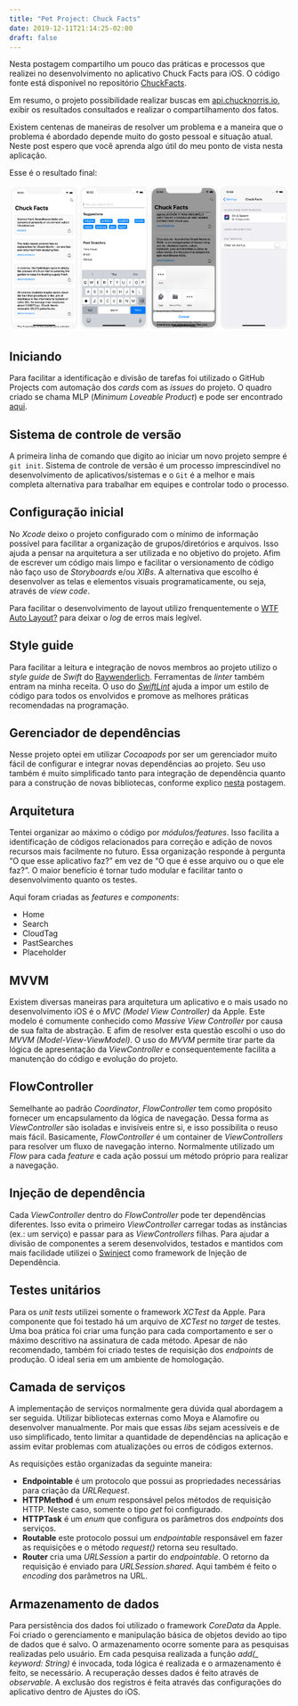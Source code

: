 ```yaml
---
title: "Pet Project: Chuck Facts"
date: 2019-12-11T21:14:25-02:00
draft: false
---
```


Nesta postagem compartilho um pouco das práticas e processos que realizei no desenvolvimento no aplicativo Chuck Facts para iOS. O código fonte está disponível no repositório [ChuckFacts](https://github.com/felipemendes/ChuckFacts).

Em resumo, o projeto possibilidade realizar buscas em [api.chucknorris.io](https://api.chucknorris.io/), exibir os resultados consultados e realizar o compartilhamento dos fatos.

Existem centenas de maneiras de resolver um problema e a maneira que o problema é abordado depende muito do gosto pessoal e situação atual. Neste post espero que você aprenda algo útil do meu ponto de vista nesta aplicação.

Esse é o resultado final:

![Chuck Facts](chuck-facts.png)

## Iniciando

Para facilitar a identificação e divisão de tarefas foi utilizado o GitHub Projects com automação dos *cards* com as *issues* do projeto. O quadro criado se chama MLP (*Minimum Loveable Product*) e pode ser encontrado [aqui](https://github.com/felipemendes/ChuckFacts/projects/1).

## Sistema de controle de versão

A primeira linha de comando que digito ao iniciar um novo projeto sempre é `git init`. Sistema de controle de versão é um processo imprescindível no desenvolvimento de aplicativos/sistemas e o `Git` é a melhor e mais completa alternativa para trabalhar em equipes e controlar todo o processo.

## Configuração inicial

No *Xcode* deixo o projeto configurado com o mínimo de informação possível para facilitar a organização de grupos/diretórios e arquivos. Isso ajuda a pensar na arquitetura a ser utilizada e no objetivo do projeto. Afim de escrever um código mais limpo e facilitar o versionamento de código não faço uso de *Storyboards* e/ou *XIBs*. A alternativa que escolho é desenvolver as telas e elementos visuais programaticamente, ou seja, através de *view code*.

Para facilitar o desenvolvimento de layout utilizo frenquentemente o [WTF Auto Layout?](https://www.wtfautolayout.com/) para deixar o *log* de erros mais legível.

## Style guide

Para facilitar a leitura e integração de novos membros ao projeto utilizo o *style guide* de *Swift* do [Raywenderlich](https://github.com/raywenderlich/swift-style-guide). Ferramentas de *linter* também entram na minha receita. O uso do *[SwiftLint](https://github.com/realm/SwiftLint)* ajuda a impor um estilo de código para todos os envolvidos e promove as melhores práticas recomendadas na programação.

## Gerenciador de dependências

Nesse projeto optei em utilizar *Cocoapods* por ser um gerenciador muito fácil de configurar e integrar novas dependências ao projeto. Seu uso também é muito simplificado tanto para integração de dependência quanto para a construção de novas bibliotecas, conforme explico [nesta](https://felipemendes.netlify.com/bibliotecas-com-cocoapods/bibliotecas-com-cocoapods/) postagem.

## Arquitetura

Tentei organizar ao máximo o código por *módulos/features*. Isso facilita a identificação de códigos relacionados para correção e adição de novos recursos mais facilmente no futuro. Essa organização responde à pergunta “O que esse aplicativo faz?” em vez de “O que é esse arquivo ou o que ele faz?”. O maior benefício é tornar tudo modular e facilitar tanto o desenvolvimento quanto os testes.

Aqui foram criadas as *features* e *components*:
- Home
- Search
- CloudTag
- PastSearches
- Placeholder

## MVVM

Existem diversas maneiras para arquitetura um aplicativo e o mais usado no desenvolvimento iOS é o *MVC (Model View Controller)* da Apple. Este modelo é comumente conhecido como *Massive View Controller* por causa de sua falta de abstração. E afim de resolver esta questão escolhi o uso do *MVVM (Model-View-ViewModel)*. O uso do *MVVM* permite tirar parte da lógica de apresentação da *ViewController* e consequentemente facilita a manutenção do código e evolução do projeto.

## FlowController

Semelhante ao padrão *Coordinator*, *FlowController* tem como propósito fornecer um encapsulamento da lógica de navegação. Dessa forma as *ViewController* são isoladas e invisíveis entre si, e isso possibilita o reuso mais fácil. Basicamente, *FlowController* é um container de *ViewControllers* para resolver um fluxo de navegação interno. Normalmente utilizado um *Flow* para cada *feature* e cada ação possui um método próprio para realizar a navegação.

## Injeção de dependência

Cada *ViewController* dentro do *FlowController* pode ter dependências diferentes. Isso evita o primeiro *ViewController* carregar todas as instâncias (ex.: um serviço) e passar para as *ViewControllers* filhas. Para ajudar a divisão de componentes a serem desenvolvidos, testados e mantidos com mais facilidade utilizei o [Swinject](https://github.com/Swinject/Swinject) como framework de Injeção de Dependência.

## Testes unitários

Para os *unit tests* utilizei somente o framework *XCTest* da Apple. Para componente que foi testado há um arquivo de *XCTest* no *target* de testes. Uma boa prática foi criar uma função para cada comportamento e ser o máximo descritivo na assinatura de cada método. Apesar de não recomendado, também foi criado testes de requisição dos *endpoints* de produção. O ideal seria em um ambiente de homologação.

## Camada de serviços

A implementação de serviços normalmente gera dúvida qual abordagem a ser seguida. Utilizar bibliotecas externas como Moya e Alamofire ou desenvolver manualmente. Por mais que essas *libs* sejam acessíveis e de uso simplificado, tento limitar a quantidade de dependências na aplicação e assim evitar problemas com atualizações ou erros de códigos externos.

As requisições estão organizadas da seguinte maneira:

- **Endpointable** é um protocolo que possui as propriedades necessárias para criação da *URLRequest*.
- **HTTPMethod** é um *enum* responsável pelos métodos de requisição HTTP. Neste caso, somente o tipo *get* foi configurado.
- **HTTPTask** é um *enum* que configura os parâmetros dos *endpoints* dos serviços.
- **Routable** este protocolo possui um *endpointable* responsável em fazer as requisições e o método *request()* retorna seu resultado.
- **Router** cria uma *URLSession* a partir do *endpointable*. O retorno da requisição é enviado para *URLSession.shared*. Aqui também é feito o *encoding* dos parâmetros na URL.

## Armazenamento de dados

Para persistência dos dados foi utilizado o framework *CoreData* da Apple. Foi criado o gerenciamento e manipulação básica de objetos devido ao tipo de dados que é salvo. O armazenamento ocorre somente para as pesquisas realizadas pelo usuário. Em cada pesquisa realizada a função *add(_ keyword: String)* é invocada, toda lógica é realizada e o armazenamento é feito, se necessário. A recuperação desses dados é feito através de *observable*. A exclusão dos registros é feita através das configurações do aplicativo dentro de Ajustes do iOS.